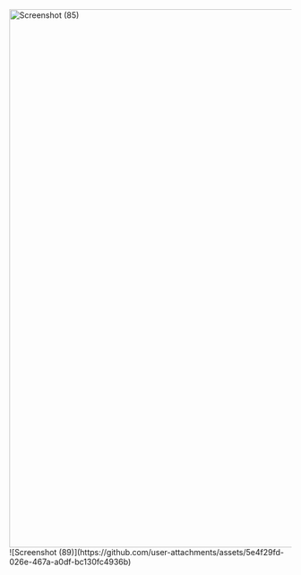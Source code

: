 <img width="960" alt="Screenshot (85)" src="https://github.com/user-attachments/assets/247febac-1cd8-41ea-bdce-ea9cbc82b1c3" />
![Screenshot (89)](https://github.com/user-attachments/assets/5e4f29fd-026e-467a-a0df-bc130fc4936b)

